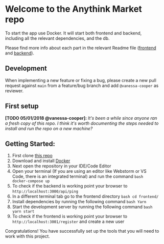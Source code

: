 # Welcome to the Anythink Market repo

To start the app use Docker. It will start both frontend and backend, including all the relevant dependencies, and the db.

Please find more info about each part in the relevant Readme file ([frontend](frontend/readme.md) and [backend](backend/README.md)).

## Development

When implementing a new feature or fixing a bug, please create a new pull request against `main` from a feature/bug branch and add `@vanessa-cooper` as reviewer.

## First setup

**[TODO 05/01/2018 @vanessa-cooper]:** _It's been a while since anyone ran a fresh copy of this repo. I think it's worth documenting the steps needed to install and run the repo on a new machine?_

## Getting Started:

1. First clone [this repo](https://github.com/ObelusFamily/Anythink-Market-me6mo)
2. Download and install [Docker](https://github.com/ObelusFamily/Anythink-Market-me6mo)
3. Next open the repository in your IDE/Code Editor
4. Open your terminal (If you are using an editor like Webstorm or VS Code, there is an integrated terminal) and run the command ```bash docker-compose up```
5. To check if the backend is working point your browser to `http://localhost:3000/api/ping`
6. In a different terminal tab go to the frontend directory ```bash cd frontend/```
7. Install dependencies by running the following command ```bash Yarn```
8. Start the development server by running the following command ```bash yarn start```
9. To check if the frontend is working point your browser to `http://localhost:3001/register` and create a new user

Congratulations! You have successfully set up the tools that you will need to work with this project.
